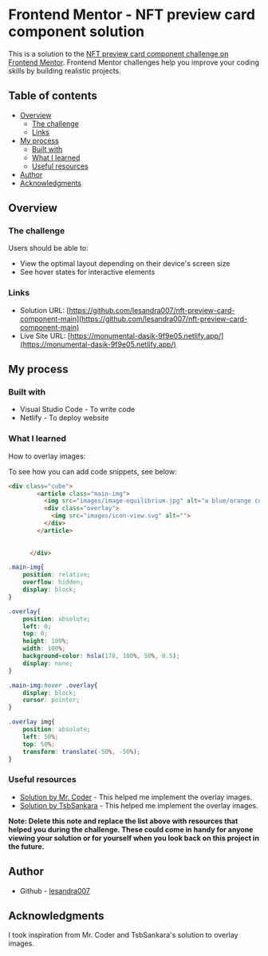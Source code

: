 # Frontend Mentor - NFT preview card component solution

This is a solution to the [NFT preview card component challenge on Frontend Mentor](https://www.frontendmentor.io/challenges/nft-preview-card-component-SbdUL_w0U). Frontend Mentor challenges help you improve your coding skills by building realistic projects. 

## Table of contents

- [Overview](#overview)
  - [The challenge](#the-challenge)
  - [Links](#links)
- [My process](#my-process)
  - [Built with](#built-with)
  - [What I learned](#what-i-learned)
  - [Useful resources](#useful-resources)
- [Author](#author)
- [Acknowledgments](#acknowledgments)

## Overview

### The challenge

Users should be able to:

- View the optimal layout depending on their device's screen size
- See hover states for interactive elements

### Links

- Solution URL: [https://github.com/lesandra007/nft-preview-card-component-main](https://github.com/lesandra007/nft-preview-card-component-main)
- Live Site URL: [https://monumental-dasik-9f9e05.netlify.app/](https://monumental-dasik-9f9e05.netlify.app/)

## My process

### Built with

- Visual Studio Code - To write code
- Netlify - To deploy website

### What I learned

How to overlay images:

To see how you can add code snippets, see below:

```html
<div class="cube">
        <article class="main-img">
          <img src="images/image-equilibrium.jpg" alt="a blue/orange cube with a blue background">
          <div class="overlay">
            <img src="images/icon-view.svg" alt="">
          </div>
        </article>
        
        
      </div>
```
```css
.main-img{
    position: relative;
    overflow: hidden;
    display: block;
}

.overlay{
    position: absolute;
    left: 0;
    top: 0;
    height: 100%;
    width: 100%;
    background-color: hsla(178, 100%, 50%, 0.5);
    display: none;
}

.main-img:hover .overlay{
    display: block;
    cursor: pointer;
}

.overlay img{
    position: absolute;
    left: 50%;
    top: 50%;
    transform: translate(-50%, -50%);
}
```

### Useful resources

- [Solution by Mr. Coder](https://youtu.be/l6sxh57ifSQ) - This helped me implement the overlay images.
- [Solution by TsbSankara](https://youtu.be/9bGbykdR4T8) - This helped me implement the overlay images.

**Note: Delete this note and replace the list above with resources that helped you during the challenge. These could come in handy for anyone viewing your solution or for yourself when you look back on this project in the future.**

## Author

- Github - [lesandra007](https://github.com/lesandra007)

## Acknowledgments

I took inspiration from Mr. Coder and TsbSankara's solution to overlay images.
